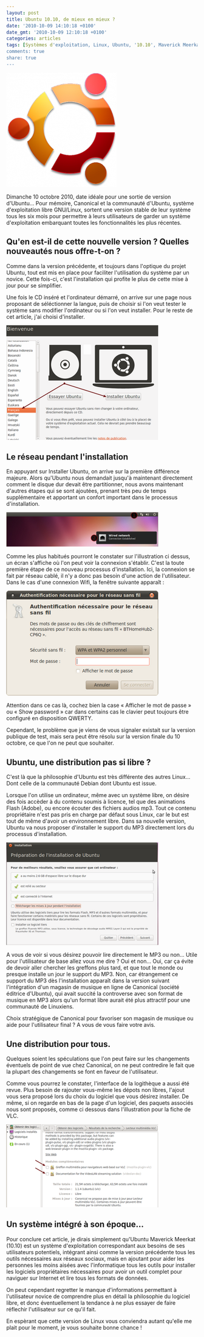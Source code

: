 ```yaml
---
layout: post
title: Ubuntu 10.10, de mieux en mieux ?
date: '2010-10-09 14:10:18 +0100'
date_gmt: '2010-10-09 12:10:18 +0100'
categories: articles
tags: [Systèmes d'exploitation, Linux, Ubuntu, '10.10', Maverick Meerkat, News]
comments: true
share: true
---
```

![Logo Ubuntu](/images/posts/2010-10-09-ubuntu-10-10-de-mieux-en-mieux/01.png)

Dimanche 10 octobre 2010, date idéale pour une sortie de version d'Ubuntu... Pour mémoire, Canonical et la communauté d'Ubuntu, système d'exploitation libre GNU/Linux, sortent une version stable de leur système tous les six mois pour permettre à leurs utilisateurs de garder un système d'exploitation embarquant toutes les fonctionnalités les plus récentes.

## Qu'en est-il de cette nouvelle version ? Quelles nouveautés nous offre-t-on ? ##

Comme dans la version précédente, et toujours dans l'optique du projet Ubuntu, tout est mis en place pour faciliter l'utilisation du système par un novice. Cette fois-ci, c'est l'installation qui profite le plus de cette mise à jour pour se simplifier.

Une fois le CD inséré et l'ordinateur démarré, on arrive sur une page nous proposant de séléctionner la langue, puis de choisir si l'on veut tester le système sans modifier l'ordinateur ou si l'on veut installer. Pour le reste de cet article, j'ai choisi d'installer.

[![Accueil du Live CD Ubuntu 10.10](/images/posts/2010-10-09-ubuntu-10-10-de-mieux-en-mieux/02.png)](/images/posts/2010-10-09-ubuntu-10-10-de-mieux-en-mieux/02.png)

## Le réseau pendant l'installation ##
En appuyant sur Installer Ubuntu, on arrive sur la première différence majeure. Alors qu'Ubuntu nous demandait jusqu'à maintenant directement comment le disque dur devait être partitionner, nous avons maintenant d'autres étapes qui se sont ajoutées, prenant très peu de temps supplémentaire et apportant un confort important dans le processus d'installation.

[![Installation d'Ubuntu - Etablissement de la connexion internet](/images/posts/2010-10-09-ubuntu-10-10-de-mieux-en-mieux/03.png)](/images/posts/2010-10-09-ubuntu-10-10-de-mieux-en-mieux/03.png)

Comme les plus habitués pourront le constater sur l'illustration ci dessus, un écran s'affiche où l'on peut voir la connexion s'établir. C'est la toute première étape de ce nouveau processus d'installation. Ici, la connexion se fait par réseau cablé, il n'y a donc pas besoin d'une action de l'utilisateur. Dans le cas d'une connexion Wifi, la fenêtre suivante apparaît :

[![Ubuntu 10.10 - Authentification sans fil](/images/posts/2010-10-09-ubuntu-10-10-de-mieux-en-mieux/04.png)](/images/posts/2010-10-09-ubuntu-10-10-de-mieux-en-mieux/04.png)

Attention dans ce cas là, cochez bien la case « Afficher le mot de passe » ou « Show password » car dans certains cas le clavier peut toujours être configuré en disposition QWERTY.

Cependant, le problème que je viens de vous signaler existait sur la version publique de test, mais sera peut être résolu sur la version finale du 10 octobre, ce que l'on ne peut que souhaiter.

## Ubuntu, une distribution pas si libre ? ##
C'est là que la philosophie d'Ubuntu est très différente des autres Linux... Dont celle de la communauté Debian dont Ubuntu est issue.

Lorsque l'on utilise un ordinateur, même avec un système libre, on désire des fois accèder à du contenu soumis à licence, tel que des animations Flash (Adobe), ou encore écouter des fichiers audios mp3. Tout ce contenu propriétaire n'est pas pris en charge par défaut sous Linux, car le but est tout de même d'avoir un environnement libre. Dans sa nouvelle version, Ubuntu va nous proposer d'installer le support du MP3 directement lors du processus d'installation.

[![Installation - Choix du libre ou non...](/images/posts/2010-10-09-ubuntu-10-10-de-mieux-en-mieux/05.png)](/images/posts/2010-10-09-ubuntu-10-10-de-mieux-en-mieux/05.png)

A vous de voir si vous désirez pouvoir lire directement le MP3 ou non... Utile pour l'utilisateur de base allez vous me dire ? Oui et non... Oui, car ça évite de devoir aller chercher les greffons plus tard, et que tout le monde ou presque installe un jour le support du MP3. Non, car étrangement ce support du MP3 dès l'installation apparaît dans la version suivant l'intégration d'un magasin de musique en ligne de Canonical (société éditrice d'Ubuntu), qui avait succité la controverse avec son format de musique en MP3 alors qu'un format libre aurait été plus attractif pour une communauté de Linuxiens.

Choix stratégique de Canonical pour favoriser son magasin de musique ou aide pour l'utilisateur final ? A vous de vous faire votre avis.

## Une distribution pour tous. ##
Quelques soient les spéculations que l'on peut faire sur les changements éventuels de point de vue chez Canonical, on ne peut contredire le fait que la plupart des changements se font en faveur de l'utilisateur.

Comme vous pourrez le constater, l'interface de la logithèque a aussi été revue. Plus besoin de rajouter vous-même les dépots non libres, l'ajout vous sera proposé lors du choix du logiciel que vous désirez installer. De même, si on regarde en bas de la page d'un logiciel, des paquets associés nous sont proposés, comme ci dessous dans l'illustration pour la fiche de VLC.

[![Logithèque Ubuntu - Fiche logiciel VLC](/images/posts/2010-10-09-ubuntu-10-10-de-mieux-en-mieux/06.png)](/images/posts/2010-10-09-ubuntu-10-10-de-mieux-en-mieux/06.png)

## Un système intégré à son époque... ##
Pour conclure cet article, je dirais simplement qu'Ubuntu Maverick Meerkat (10.10) est un système d'exploitation correspondant aux besoins de ses utilisateurs potentiels, intégrant ainsi comme la version précédente tous les outils nécessaires aux réseaux sociaux, mais en ajoutant pour aider les personnes les moins aisées avec l'informatique tous les outils pour installer les logiciels propriétaires nécessaires pour avoir un outil complet pour naviguer sur Internet et lire tous les formats de données.

On peut cependant regretter le manque d'informations permettant à l'utilisateur novice de comprendre plus en détail la philosophie du logiciel libre, et donc éventuellement la tendance à ne plus essayer de faire réflechir l'utilisateur sur ce qu'il fait.

En espèrant que cette version de Linux vous conviendra autant qu'elle me plait pour le moment, je vous souhaite bonne chance !